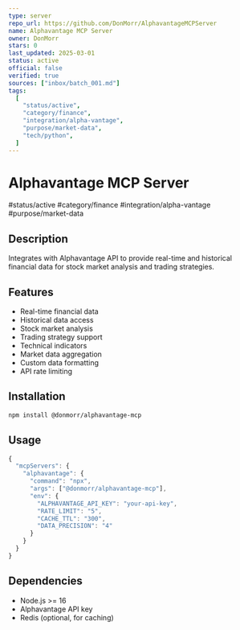 ```yaml
--- 
type: server
repo_url: https://github.com/DonMorr/AlphavantageMCPServer
name: Alphavantage MCP Server
owner: DonMorr
stars: 0
last_updated: 2025-03-01
status: active
official: false
verified: true
sources: ["inbox/batch_001.md"]
tags:
  [
    "status/active",
    "category/finance",
    "integration/alpha-vantage",
    "purpose/market-data",
    "tech/python",
  ]
---
```


# Alphavantage MCP Server

#status/active #category/finance #integration/alpha-vantage #purpose/market-data

## Description

Integrates with Alphavantage API to provide real-time and historical financial data for stock market analysis and trading strategies.

## Features

- Real-time financial data
- Historical data access
- Stock market analysis
- Trading strategy support
- Technical indicators
- Market data aggregation
- Custom data formatting
- API rate limiting

## Installation

```bash
npm install @donmorr/alphavantage-mcp
```

## Usage

```javascript
{
  "mcpServers": {
    "alphavantage": {
      "command": "npx",
      "args": ["@donmorr/alphavantage-mcp"],
      "env": {
        "ALPHAVANTAGE_API_KEY": "your-api-key",
        "RATE_LIMIT": "5",
        "CACHE_TTL": "300",
        "DATA_PRECISION": "4"
      }
    }
  }
}
```

## Dependencies

- Node.js >= 16
- Alphavantage API key
- Redis (optional, for caching)